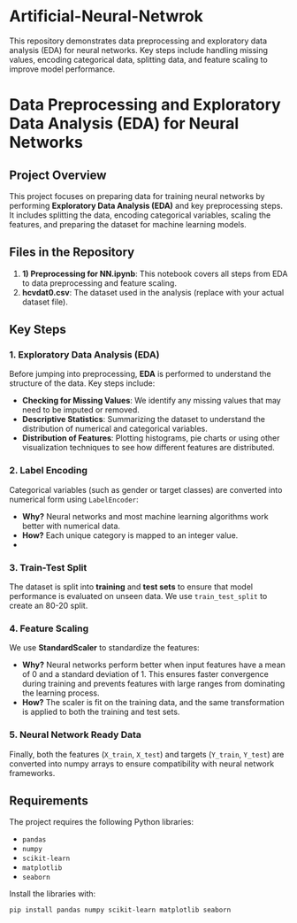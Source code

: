 # Artificial-Neural-Netwrok
This repository demonstrates data preprocessing and exploratory data analysis (EDA) for neural networks. Key steps include handling missing values, encoding categorical data, splitting data, and feature scaling to improve model performance.

# Data Preprocessing and Exploratory Data Analysis (EDA) for Neural Networks

## Project Overview
This project focuses on preparing data for training neural networks by performing **Exploratory Data Analysis (EDA)** and key preprocessing steps. It includes splitting the data, encoding categorical variables, scaling the features, and preparing the dataset for machine learning models.

## Files in the Repository
1. **1) Preprocessing for NN.ipynb**: This notebook covers all steps from EDA to data preprocessing and feature scaling.
2. **hcvdat0.csv**: The dataset used in the analysis (replace with your actual dataset file).

## Key Steps

### 1. Exploratory Data Analysis (EDA)
Before jumping into preprocessing, **EDA** is performed to understand the structure of the data. Key steps include:
- **Checking for Missing Values**: We identify any missing values that may need to be imputed or removed.
- **Descriptive Statistics**: Summarizing the dataset to understand the distribution of numerical and categorical variables.
- **Distribution of Features**: Plotting histograms, pie charts or using other visualization techniques to see how different features are distributed.

### 2. Label Encoding
Categorical variables (such as gender or target classes) are converted into numerical form using `LabelEncoder`:
- **Why?** Neural networks and most machine learning algorithms work better with numerical data.
- **How?** Each unique category is mapped to an integer value.
- 
### 3. Train-Test Split
The dataset is split into **training** and **test sets** to ensure that model performance is evaluated on unseen data. We use `train_test_split` to create an 80-20 split.

### 4. Feature Scaling
We use **StandardScaler** to standardize the features:
- **Why?** Neural networks perform better when input features have a mean of 0 and a standard deviation of 1. This ensures faster convergence during training and prevents features with large ranges from dominating the learning process.
- **How?** The scaler is fit on the training data, and the same transformation is applied to both the training and test sets.

### 5. Neural Network Ready Data
Finally, both the features (`X_train`, `X_test`) and targets (`Y_train`, `Y_test`) are converted into numpy arrays to ensure compatibility with neural network frameworks.

## Requirements
The project requires the following Python libraries:
- `pandas`
- `numpy`
- `scikit-learn`
- `matplotlib`
- `seaborn`

Install the libraries with:
```
pip install pandas numpy scikit-learn matplotlib seaborn

